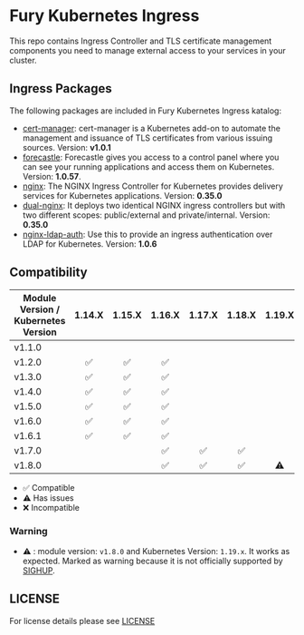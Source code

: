 # Fury Kubernetes Ingress

This repo contains Ingress Controller and TLS certificate management components you need to manage external access to
your services in your cluster.

## Ingress Packages

The following packages are included in Fury Kubernetes Ingress katalog:

- [cert-manager](katalog/cert-manager): cert-manager is a Kubernetes
add-on to automate the management and issuance of TLS certificates
from various issuing sources. Version: **v1.0.1**
- [forecastle](katalog/forecastle): Forecastle gives you access to a control
panel where you can see your running applications and access them
on Kubernetes. Version: **1.0.57**.
- [nginx](katalog/nginx): The NGINX Ingress Controller for Kubernetes
provides delivery services for Kubernetes applications. Version: **0.35.0**
- [dual-nginx](katalog/dual-nginx): It deploys two identical NGINX ingress controllers
but with two different scopes: public/external and private/internal. Version: **0.35.0**
- [nginx-ldap-auth](katalog/nginx-ldap-auth): Use this to provide an ingress authentication over LDAP for
Kubernetes. Version: **1.0.6**


## Compatibility

| Module Version / Kubernetes Version | 1.14.X             | 1.15.X             | 1.16.X             | 1.17.X             | 1.18.X             | 1.19.X             |
|-------------------------------------|:------------------:|:------------------:|:------------------:|:------------------:|:------------------:|:------------------:|
| v1.1.0                              |                    |                    |                    |                    |                    |                    |
| v1.2.0                              | :white_check_mark: | :white_check_mark: | :white_check_mark: |                    |                    |                    |
| v1.3.0                              | :white_check_mark: | :white_check_mark: | :white_check_mark: |                    |                    |                    |
| v1.4.0                              | :white_check_mark: | :white_check_mark: | :white_check_mark: |                    |                    |                    |
| v1.5.0                              | :white_check_mark: | :white_check_mark: | :white_check_mark: |                    |                    |                    |
| v1.6.0                              | :white_check_mark: | :white_check_mark: | :white_check_mark: |                    |                    |                    |
| v1.6.1                              | :white_check_mark: | :white_check_mark: | :white_check_mark: |                    |                    |                    |
| v1.7.0                              |                    |                    | :white_check_mark: | :white_check_mark: | :white_check_mark: |                    |
| v1.8.0                              |                    |                    | :white_check_mark: | :white_check_mark: | :white_check_mark: |      :warning:     |

- :white_check_mark: Compatible
- :warning: Has issues
- :x: Incompatible

### Warning

- :warning: : module version: `v1.8.0` and Kubernetes Version: `1.19.x`. It works as expected. Marked as warning
because it is not officially supported by [SIGHUP](https://sighup.io).

## LICENSE

For license details please see [LICENSE](LICENSE)
